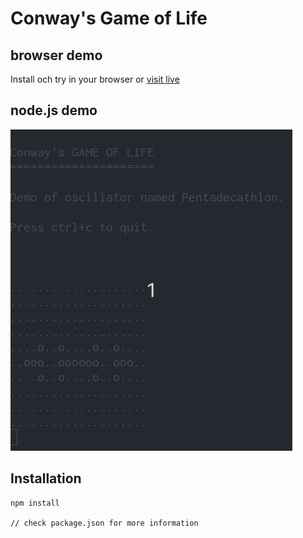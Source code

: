 # Conway's Game of Life

## browser demo
Install och try in your browser or [visit live](https://bergsans.net/game-of-life)

## node.js demo
![node.js simulation](game-of-life-node-js-demo.gif)

## Installation

```
npm install

// check package.json for more information
```
